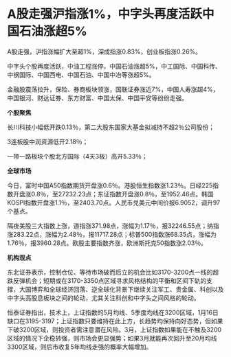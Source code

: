 # A股走强沪指涨1%，中字头再度活跃中国石油涨超5%

A股走强，沪指涨幅扩大至超1%，深成指涨0.83%，创业板指涨0.26%。

中字头个股再度活跃，中油工程涨停，中国石油涨超5%，中工国际、中国科传、中钢国际、中国西电、中国石油、中国中冶等涨超5%。

金融股震荡拉升，保险、券商板块领涨，国联证券涨近7%，中国人寿涨超4%，中国银河、财达证券、东方财富、中国太保、中国平安等纷纷走强。

**个股聚焦**

长川科技小幅低开跌0.13％，第二大股东国家大基金拟减持不超2％公司股份；

3连板股中润资源低开2.18％；

一带一路板块个股北方国际（4天3板）高开5.33％；

**全球市场**

今日，富时中国A50指数期货开盘涨0.6％。港股恒生指数涨1.23％。日经225指数开盘涨0.8％，至27232.23点；东证指数开盘涨0.8％，至1952.46点。韩国KOSPI指数开盘涨1.1％，至2403.70点。人民币兑美元中间价报6.9052，调升97个基点。

隔夜美股三大指数上涨，道指涨371.98点，涨幅为1.17％，报32246.55点；纳指涨283.22点，涨幅为2.48％，报11717.28点；标普500指数涨68.35点，涨幅为1.76％，报3960.28点。欧股主要指数齐涨，欧洲斯托克50指数涨2.03％。

**机构观点**

东北证券表示，控制仓位、等待市场破而后立的机会比如3170-3200点一线的超跌反弹机会；短期或在3170-3350点区域寻求风格结构的平衡和区间下轨的支撑，大国博弈和全球经济回落、逆全球化背景下继续关注军工、贵金属、科创以及中字头高股息板块之间的轮动，尤其关注科创和中字头之间风格的轮动。

恒泰证券指出，技术上，上证指数的5月均线、5季度均线在3200区域，1月16日缺口在3195-3197；上证指数只要维持在此上方，长趋势均保持向好态势，但如果下破3200区域，则投资者需注意潜在风险。3月，上证指数如果能在不触及3200区域的情况下企稳转强，则市场会更显强势；如果3月就能再次回升至20月均线3300区域，则后市收复5年均线走强的概率大幅增加。

